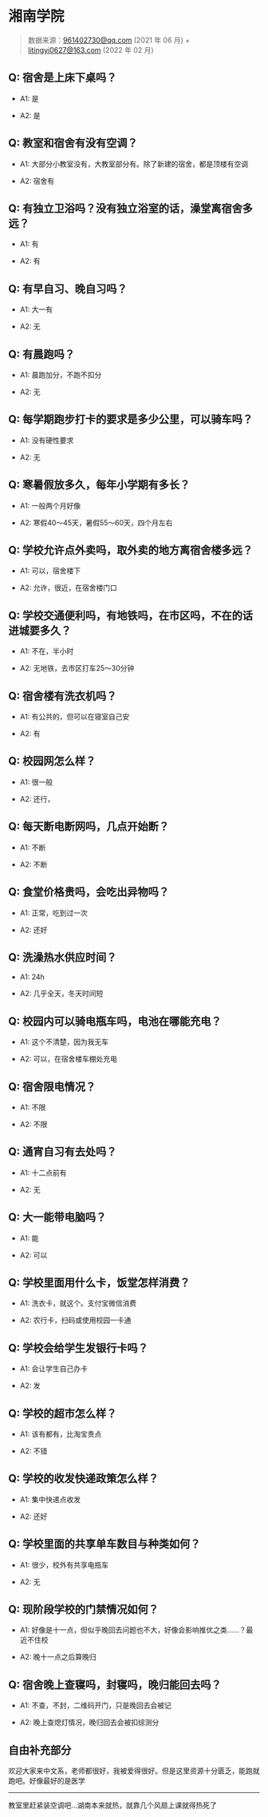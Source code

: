 # 湘南学院

> 数据来源：961402730@qq.com (2021 年 06 月) + litingyi0627@163.com (2022 年 02 月)

## Q: 宿舍是上床下桌吗？

- A1: 是

- A2: 是

## Q: 教室和宿舍有没有空调？

- A1: 大部分小教室没有，大教室部分有。除了新建的宿舍，都是顶楼有空调

- A2: 宿舍有

## Q: 有独立卫浴吗？没有独立浴室的话，澡堂离宿舍多远？

- A1: 有

- A2: 有

## Q: 有早自习、晚自习吗？

- A1: 大一有

- A2: 无

## Q: 有晨跑吗？

- A1: 晨跑加分，不跑不扣分

- A2: 无

## Q: 每学期跑步打卡的要求是多少公里，可以骑车吗？

- A1: 没有硬性要求

- A2: 无

## Q: 寒暑假放多久，每年小学期有多长？

- A1: 一般两个月好像

- A2: 寒假40～45天，暑假55～60天，四个月左右

## Q: 学校允许点外卖吗，取外卖的地方离宿舍楼多远？

- A1: 可以，宿舍楼下

- A2: 允许，很近，在宿舍楼门口

## Q: 学校交通便利吗，有地铁吗，在市区吗，不在的话进城要多久？

- A1: 不在，半小时

- A2: 无地铁，去市区打车25～30分钟

## Q: 宿舍楼有洗衣机吗？

- A1: 有公共的，但可以在寝室自己安

- A2: 有

## Q: 校园网怎么样？

- A1: 很一般

- A2: 还行，

## Q: 每天断电断网吗，几点开始断？

- A1: 不断

- A2: 不断

## Q: 食堂价格贵吗，会吃出异物吗？

- A1: 正常，吃到过一次

- A2: 还好

## Q: 洗澡热水供应时间？

- A1: 24h

- A2: 几乎全天，冬天时间短

## Q: 校园内可以骑电瓶车吗，电池在哪能充电？

- A1: 这个不清楚，因为我无车

- A2: 可以，在宿舍楼车棚处充电

## Q: 宿舍限电情况？

- A1: 不限

- A2: 不限

## Q: 通宵自习有去处吗？

- A1: 十二点前有

- A2: 无

## Q: 大一能带电脑吗？

- A1: 能

- A2: 可以

## Q: 学校里面用什么卡，饭堂怎样消费？

- A1: 洗衣卡，就这个。支付宝微信消费

- A2: 农行卡，扫码或使用校园一卡通

## Q: 学校会给学生发银行卡吗？

- A1: 会让学生自己办卡

- A2: 发

## Q: 学校的超市怎么样？

- A1: 该有都有，比淘宝贵点

- A2: 不错

## Q: 学校的收发快递政策怎么样？

- A1: 集中快递点收发

- A2: 还好

## Q: 学校里面的共享单车数目与种类如何？

- A1: 很少，校外有共享电瓶车

- A2: 无

## Q: 现阶段学校的门禁情况如何？

- A1: 好像是十一点，但似乎晚回去问题也不大，好像会影响推优之类……？最近不住校

- A2: 晚十一点之后算晚归

## Q: 宿舍晚上查寝吗，封寝吗，晚归能回去吗？

- A1: 不查，不封，二维码开门，只是晚回去会被记

- A2: 晚上查熄灯情况，晚归回去会被扣综测分

## 自由补充部分

欢迎大家来中文系，老师都很好，我被爱得很好。但是这里资源十分匮乏，能跑就跑吧。好像最好的是医学

***

教室里赶紧装空调吧…湖南本来就热，就靠几个风扇上课就得热死了